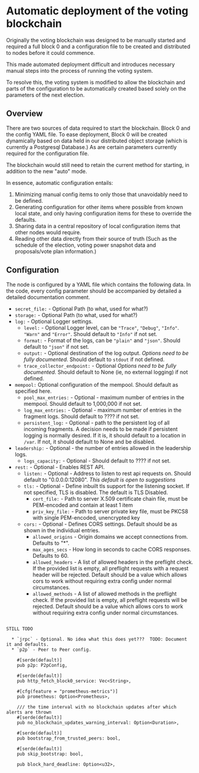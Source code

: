 # Automatic deployment of the voting blockchain

Originally the voting blockchain was designed to be manually started and
required a full block 0 and a configuration file to be created and distributed
to nodes before it could commence.

This made automated deployment difficult and introduces necessary manual steps
into the process of running the voting system.

To resolve this,  the voting system is modified to allow the blockchain and
parts of the configuration to be automatically created based solely on the
parameters of the next election.

## Overview

There are two sources of data required to start the blockchain.  Block 0 and
the config YAML file. To ease deployment,  Block 0 will be created dynamically
based on data held in our distributed object storage (which is currently a
Postgresql Database.)  As are certain parameters currently required for the
configuration file.

The blockchain would still need to retain the current method for starting, in
addition to the new "auto" mode.

In essence, automatic configuration entails:

1. Minimizing manual config items to only those that unavoidably need to be
   defined.
2. Generating configuration for other items where possible from known local
   state, and only having configuration items for these to override the defaults.
3. Sharing data in a central repository of local configuration items that other
   nodes would require.
4. Reading other data directly from their source of truth (Such as the schedule
   of the election, voting power snapshot data and proposals/vote plan
   information.)

## Configuration

The node is configured by a YAML file which contains the following data. In the
code, every config parameter should be accompanied by detailed a detailed
documentation comment.

* `secret_file:` - Optional Path (to what, used for what?)
* `storage:` - Optional Path (to what, used for what?)
* `log:` - Optional Logger settings.
  * `level:` - Optional Logger level, can be `"Trace"`, `"Debug"`, `"Info"`.
    `"Warn"` and `"Error"`.  Should default to `"Info"` if not set.
  * `format:` - Format of the logs, can be `"plain"` and `"json"`.  Should
    default to `"json"` if not set.
  * `output:` - Optional destination of the log output. *Options need to be
    fully documented*.  Should default to `stdout` if not defined.
  * `trace_collector_endpoint:` - Optional *Options need to be fully
    documented*.  Should default to None (ie, no external logging) if not
    defined.
* `mempool:` Optional configuration of the mempool.  Should default as specified
  here.
  * `pool_max_entries:` - Optional - maximum number of entries in the mempool.
    Should default to 1,000,000 if not set.
  * `log_max_entries:` - Optional - maximum number of entries in the fragment
    logs.  Should default to ???? if not set.
  * `persistent_log:` - Optional - path to the persistent log of all incoming
    fragments.  A decision needs to be made if persistent logging is normally
    desired.  If it is, it should default to a location in `/var`.  If not, it
    should default to None and be disabled.
* `leadership:` - Optional - the number of entries allowed in the leadership
  logs.
  * `logs_capacity:` - Optional - Should default to ???? if not set.
* `rest:` - Optional - Enables REST API.
  * `listen:` - Optional - Address to listen to rest api requests on.  Should
    default to  "0.0.0.0:12080".  *This default is open to suggestions*
  * `tls:`  - Optional - Define inbuilt tls support for the listening socket.
    If not specified, TLS is disabled.  The default is TLS Disabled.
    * `cert_file:` - Path to server X.509 certificate chain file, must be
      PEM-encoded and contain at least 1 item
    * `priv_key_file:` - Path to server private key file, must be PKCS8 with
      single PEM-encoded, unencrypted key
  * `cors:` - Optional - Defines CORS settings.  Default should be as shown in
    the individual entries.
    * `allowed_origins` - Origin domains we accept connections from. Defaults to
      "*".
    * `max_ages_secs` - How long in seconds to cache CORS responses.  Defaults
      to 60.
    * `allowed_headers` - A list of allowed headers in the preflight check.  If
      the provided list is empty, all preflight requests with a request header
      will be rejected. Default should be a value which allows cors to work
      without requiring extra config under normal circumstances.
    * `allowed_methods` - A list of allowed methods in the preflight check.  If
      the provided list is empty, all preflight requests will be rejected.
      Default should be a value which allows cors to work without requiring
      extra config under normal circumstances.

```text

STILL TODO

  * `jrpc` - Optional. No idea what this does yet???  TODO: Document it and defaults.
  * `p2p` - Peer to Peer config.

    #[serde(default)]
    pub p2p: P2pConfig,

    #[serde(default)]
    pub http_fetch_block0_service: Vec<String>,

    #[cfg(feature = "prometheus-metrics")]
    pub prometheus: Option<Prometheus>,

    /// the time interval with no blockchain updates after which alerts are thrown
    #[serde(default)]
    pub no_blockchain_updates_warning_interval: Option<Duration>,

    #[serde(default)]
    pub bootstrap_from_trusted_peers: bool,

    #[serde(default)]
    pub skip_bootstrap: bool,

    pub block_hard_deadline: Option<u32>,
```
